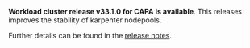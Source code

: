 **Workload cluster release v33.1.0 for CAPA is available**. This releases improves the stability of karpenter nodepools.

Further details can be found in the [release notes](https://docs.giantswarm.io/changes/workload-cluster-releases-capa/releases/aws-33.1.0).
